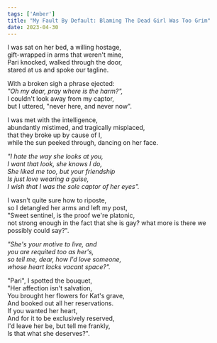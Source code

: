 ```yaml
---
tags: ['Amber']
title: "My Fault By Default: Blaming The Dead Girl Was Too Grim"
date: 2023-04-30
---
```


I was sat on her bed, a willing hostage,  
gift-wrapped in arms that weren't mine,  
Pari knocked, walked through the door,  
stared at us and spoke our tagline.

With a broken sigh a phrase ejected:  
*"Oh my dear, pray where is the harm?",*  
I couldn't look away from my captor,  
but I uttered, "never here, and never now".

I was met with the intelligence,  
abundantly mistimed, and tragically misplaced,  
that they broke up by cause of I,  
while the sun peeked through, dancing on her face.

*"I hate the way she looks at you,*  
*I want that look, she knows I do,*  
*She liked me too, but your friendship*  
*Is just love wearing a guise,*  
*I wish that I was the sole captor of her eyes".*

I wasn't quite sure how to riposte,  
so I detangled her arms and left my post,  
"Sweet sentinel, is the proof we're platonic,  
not strong enough in the fact that she is gay?
what more is there we possibly could say?".

*"She's your motive to live, and*  
*you are requited too as her's,*  
*so tell me, dear, how I'd love someone,*  
*whose heart lacks vacant space?".*

"Pari", I spotted the bouquet,  
"Her affection isn't salvation,  
You brought her flowers for Kat's grave,  
And booked out all her reservations.  
If you wanted her heart,  
And for it to be exclusively reserved,  
I'd leave her be, but tell me frankly,  
Is that what she deserves?".
